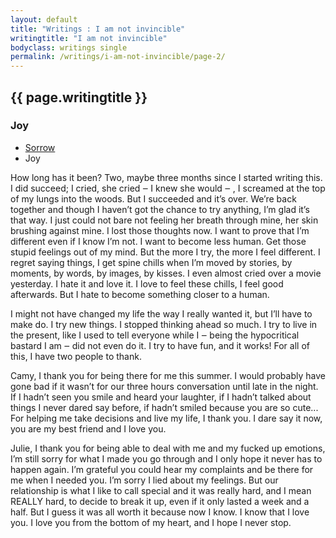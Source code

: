 ```yaml
---
layout: default
title: "Writings : I am not invincible"
writingtitle: "I am not invincible"
bodyclass: writings single
permalink: /writings/i-am-not-invincible/page-2/
---
```


## {{ page.writingtitle }} ##

### Joy ###

<aside>
    <ul>
        <li><a href="/writings/i-am-not-invincible/">Sorrow</a></li>
        <li>Joy</li>
    </ul>
</aside>

How long has it been? Two, maybe three months since I started writing this. I
did succeed; I cried, she cried ‒ I knew she would ‒ , I screamed at the top of
my lungs into the woods. But I succeeded and it’s over. We’re back together and
though I haven’t got the chance to try anything, I’m glad it’s that way. I just
could not bare not feeling her breath through mine, her skin brushing against
mine. I lost those thoughts now. I want to prove that I’m different even if I
know I’m not. I want to become less human. Get those stupid feelings out of my
mind. But the more I try, the more I feel different. I regret saying things, I
get spine chills when I’m moved by stories, by moments, by words, by images, by
kisses. I even almost cried over a movie yesterday. I hate it and love it. I
love to feel these chills, I feel good afterwards. But I hate to become
something closer to a human.

I might not have changed my life the way I really wanted it, but I’ll have to
make do. I try new things. I stopped thinking ahead so much. I try to live in
the present, like I used to tell everyone while I ‒ being the hypocritical
bastard I am ‒ did not even do it. I try to have fun, and it works! For all of
this, I have two people to thank.

Camy, I thank you for being there for me this summer. I would probably have
gone bad if it wasn’t for our three hours conversation until late in the night.
If I hadn’t seen you smile and heard your laughter, if I hadn’t talked about
things I never dared say before, if hadn’t smiled because you are so cute... For
helping me take decisions and live my life, I thank you. I dare say it now, you
are my best friend and I love you.

Julie, I thank you for being able to deal with me and my fucked up emotions,
I’m still sorry for what I made you go through and I only hope it never has to
happen again. I’m grateful you could hear my complaints and be there for me when
I needed you. I’m sorry I lied about my feelings. But our relationship is what I
like to call special and it was really hard, and I mean REALLY hard, to decide
to break it up, even if it only lasted a week and a half. But I guess it was all
worth it because now I know. I know that I love you. I love you from the bottom
of my heart, and I hope I never stop.